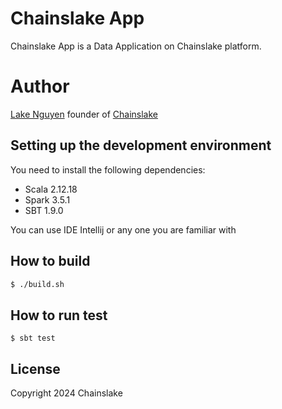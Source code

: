 # Chainslake App

Chainslake App is a Data Application on Chainslake platform.

# Author
[Lake Nguyen](mailto:lakechain.nguyen@gmail.com) founder of [Chainslake](https://docs.chainslake.io)

## Setting up the development environment
You need to install the following dependencies:

- Scala 2.12.18
- Spark 3.5.1
- SBT 1.9.0

You can use IDE Intellij or any one you are familiar with

## How to build

```sh
$ ./build.sh
```

## How to run test

```shell
$ sbt test
```

## License 
Copyright 2024 Chainslake


